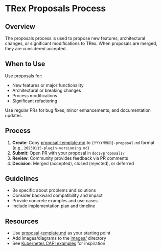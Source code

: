# TRex Proposals Process

## Overview

The proposals process is used to propose new features, architectural changes, or significant modifications to TRex. When proposals are merged, they are considered accepted.

## When to Use

Use proposals for:
- New features or major functionality
- Architectural or breaking changes
- Process modifications
- Significant refactoring

Use regular PRs for bug fixes, minor enhancements, and documentation updates.

## Process

1. **Create**: Copy [proposal-template.md](proposal-template.md) to `{YYYYMMDD}-proposal.md` format (e.g., `20250115-plugin-versioning.md`)
2. **Submit**: Open PR with your proposal in `docs/proposals/`
3. **Review**: Community provides feedback via PR comments
4. **Decision**: Merged (accepted), closed (rejected), or deferred

## Guidelines

- Be specific about problems and solutions
- Consider backward compatibility and impact
- Provide concrete examples and use cases
- Include implementation plan and timeline

## Resources

- Use [proposal-template.md](proposal-template.md) as your starting point
- Add images/diagrams to the [images/](images/) directory
- See [Kubernetes CAPI examples](https://github.com/kubernetes-sigs/cluster-api-provider-aws/tree/main/docs/proposal) for inspiration